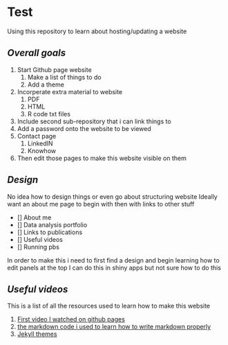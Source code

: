 # Test
Using this repository to learn about hosting/updating a website

## *Overall goals*
1. Start Github page website
    1. Make a list of things to do
    2. Add a theme
2. Incorperate extra material to website
   1. PDF
   2. HTML
   3. R code txt files
3. Include second sub-repository that i can link things to
4. Add a password onto the website to be viewed
5. Contact page
   1. LinkedIN
   2. Knowhow
6. Then edit those pages to make this website visible on them

## *Design*
No idea how to design things or even go about structuring website
Ideally want an about me page to begin with then with links to other stuff
- [] About me
- [] Data analysis portfolio
- [] Links to publications
- [] Useful videos
- [] Running pbs

In order to make this i need to first find a design and begin learning how to edit panels at the top 
I can do this in shiny apps but not sure how to do this 

## *Useful videos*
This is a list of all the resources used to learn how to make this website

1. [First video I watched on github pages](https://www.youtube.com/watch?v=o5g-lUuFgpg&ab_channel=TonyTeachesTech)
2. [the markdown code i used to learn how to write markdown properly](https://gist.github.com/allysonsilva/85fff14a22bbdf55485be947566cc09e)
3. [Jekyll themes](http://jekyllthemes.org/themes/agency/)
